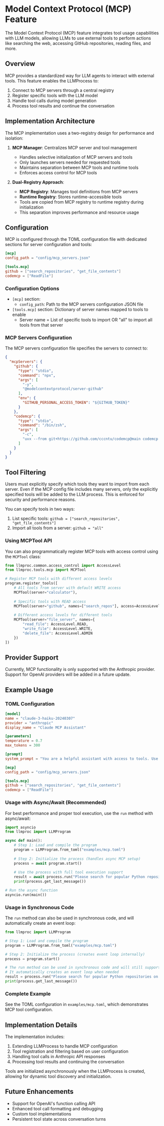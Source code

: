 # Model Context Protocol (MCP) Feature

The Model Context Protocol (MCP) feature integrates tool usage capabilities with LLM models, allowing LLMs to use external tools to perform actions like searching the web, accessing GitHub repositories, reading files, and more.

## Overview

MCP provides a standardized way for LLM agents to interact with external tools. This feature enables the LLMProcess to:

1. Connect to MCP servers through a central registry
2. Register specific tools with the LLM model
3. Handle tool calls during model generation
4. Process tool results and continue the conversation

## Implementation Architecture

The MCP implementation uses a two-registry design for performance and isolation:

1. **MCP Manager**: Centralizes MCP server and tool management
   - Handles selective initialization of MCP servers and tools
   - Only launches servers needed for requested tools
   - Maintains separation between MCP tools and runtime tools
   - Enforces access control for MCP tools

2. **Dual-Registry Approach**:
   - **MCP Registry**: Manages tool definitions from MCP servers
   - **Runtime Registry**: Stores runtime-accessible tools
   - Tools are copied from MCP registry to runtime registry during initialization
   - This separation improves performance and resource usage

## Configuration

MCP is configured through the TOML configuration file with dedicated sections for server configuration and tools:

```toml
[mcp]
config_path = "config/mcp_servers.json"

[tools.mcp]
github = ["search_repositories", "get_file_contents"]
codemcp = ["ReadFile"]
```

### Configuration Options

- `[mcp]` section:
  - `config_path`: Path to the MCP servers configuration JSON file
- `[tools.mcp]` section: Dictionary of server names mapped to tools to enable
  - Server name = List of specific tools to import OR "all" to import all tools from that server

### MCP Servers Configuration

The MCP servers configuration file specifies the servers to connect to:

```json
{
  "mcpServers": {
    "github": {
      "type": "stdio",
      "command": "npx",
      "args": [
        "-y",
        "@modelcontextprotocol/server-github"
      ],
      "env": {
        "GITHUB_PERSONAL_ACCESS_TOKEN": "${GITHUB_TOKEN}"
      }
    },
    "codemcp": {
      "type": "stdio",
      "command": "/bin/zsh",
      "args": [
        "-c",
        "uvx --from git+https://github.com/cccntu/codemcp@main codemcp "
      ]
    }
  }
}
```

## Tool Filtering

Users must explicitly specify which tools they want to import from each server. Even if the MCP config file includes many servers, only the explicitly specified tools will be added to the LLM process. This is enforced for security and performance reasons.

You can specify tools in two ways:

1. List specific tools: `github = ["search_repositories", "get_file_contents"]`
2. Import all tools from a server: `github = "all"`

### Using MCPTool API

You can also programmatically register MCP tools with access control using the `MCPTool` class:

```python
from llmproc.common.access_control import AccessLevel
from llmproc.tools.mcp import MCPTool

# Register MCP tools with different access levels
program.register_tools([
    # All tools from server with default WRITE access
    MCPTool(server="calculator"),
    
    # Specific tools with READ access
    MCPTool(server="github", names=["search_repos"], access=AccessLevel.READ),
    
    # Different access levels for different tools
    MCPTool(server="file_server", names={
        "read_file": AccessLevel.READ,
        "write_file": AccessLevel.WRITE,
        "delete_file": AccessLevel.ADMIN
    })
])
```

## Provider Support

Currently, MCP functionality is only supported with the Anthropic provider. Support for OpenAI providers will be added in a future update.

## Example Usage

### TOML Configuration

```toml
[model]
name = "claude-3-haiku-20240307"
provider = "anthropic"
display_name = "Claude MCP Assistant"

[parameters]
temperature = 0.7
max_tokens = 300

[prompt]
system_prompt = "You are a helpful assistant with access to tools. Use tools whenever appropriate to answer user queries accurately."

[mcp]
config_path = "config/mcp_servers.json"

[tools.mcp]
github = ["search_repositories", "get_file_contents"]
codemcp = ["ReadFile"]
```

### Usage with Async/Await (Recommended)

For best performance and proper tool execution, use the `run` method with async/await:

```python
import asyncio
from llmproc import LLMProgram

async def main():
    # Step 1: Load and compile the program
    program = LLMProgram.from_toml("examples/mcp.toml")
    
    # Step 2: Initialize the process (handles async MCP setup)
    process = await program.start()
    
    # Use the process with full tool execution support
    result = await process.run("Please search for popular Python repositories on GitHub.")
    print(process.get_last_message())

# Run the async function
asyncio.run(main())
```

### Usage in Synchronous Code

The `run` method can also be used in synchronous code, and will automatically create an event loop:

```python
from llmproc import LLMProgram

# Step 1: Load and compile the program
program = LLMProgram.from_toml("examples/mcp.toml")

# Step 2: Initialize the process (creates event loop internally)
process = program.start()

# The run method can be used in synchronous code and will still support tools
# It automatically creates an event loop when needed
result = process.run("Please search for popular Python repositories on GitHub.")
print(process.get_last_message())
```

### Complete Example

See the TOML configuration in `examples/mcp.toml`, which demonstrates MCP tool configuration.

## Implementation Details

The implementation includes:

1. Extending LLMProcess to handle MCP configuration
2. Tool registration and filtering based on user configuration
3. Handling tool calls in Anthropic API responses
4. Processing tool results and continuing the conversation

Tools are initialized asynchronously when the LLMProcess is created, allowing for dynamic tool discovery and initialization.

## Future Enhancements

- Support for OpenAI's function calling API
- Enhanced tool call formatting and debugging
- Custom tool implementations
- Persistent tool state across conversation turns